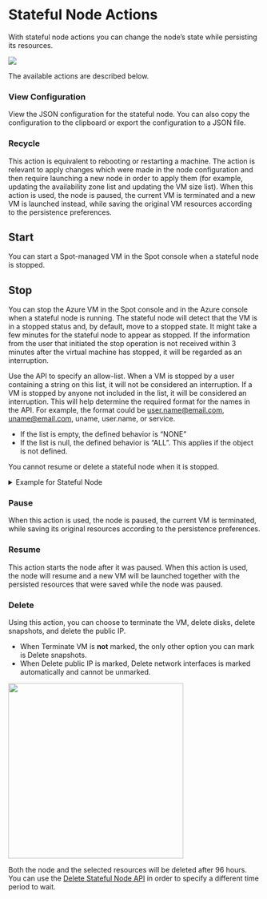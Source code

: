 # Stateful Node Actions

With stateful node actions you can change the node’s state while persisting its resources.

<img src="/elastigroup/_media/azure-manage-stateful-nodes-01a.png" />

The available actions are described below.

### View Configuration

View the JSON configuration for the stateful node. You can also copy the configuration to the clipboard or export the configuration to a JSON file.

### Recycle

This action is equivalent to rebooting or restarting a machine. The action is relevant to apply changes which were made in the node configuration and then require launching a new node in order to apply them (for example, updating the availability zone list and updating the VM size list). When this action is used, the node is paused, the current VM is terminated and a new VM is launched instead, while saving the original VM resources according to the persistence preferences.

## Start

You can start a Spot-managed VM in the Spot console when a stateful node is stopped.

## Stop

You can stop the Azure VM in the Spot console and in the Azure console when a stateful node is running. The stateful node will detect that the VM is in a stopped status and, by default, move to a stopped state. It might take a few minutes for the stateful node to appear as stopped. If the information from the user that initiated the stop operation is not received within 3 minutes after the virtual machine has stopped, it will be regarded as an interruption.

Use the API to specify an allow-list. When a VM is stopped by a user containing a string on this list, it will not be considered an interruption. If a VM is stopped by anyone not included in the list, it will be considered an interruption. This will help determine the required format for the names in the API. For example, the format could be user.name@email.com, uname@email.com, uname, user.name, or service.

* If the list is empty, the defined behavior is “NONE”
* If the list is null, the defined behavior is “ALL”. This applies if the object is not defined.

You cannot resume or delete a stateful node when it is stopped. 

 <details>
   <summary markdown="span">Example for Stateful Node</summary>

<pre><code>
{
  "statefulNode": {
    "strategy": {
      "vmAdmins": [
        "@example1.com",
        "@example2.com",
        "service1"
      ]
    }
  }
}
</code></pre>
 </details>

### Pause

When this action is used, the node is paused, the current VM is terminated, while saving its original resources according to the persistence preferences.

### Resume

This action starts the node after it was paused. When this action is used, the node will resume and a new VM will be launched together with the persisted resources that were saved while the node was paused.

### Delete

Using this action, you can choose to terminate the VM, delete disks, delete snapshots, and delete the public IP.
- When Terminate VM is **not** marked,  the only other option you can mark is Delete snapshots.
- When Delete public IP is marked, Delete network interfaces is marked automatically and cannot be unmarked.

<img src="/elastigroup/_media/azure-stateful-node-actions-02a.png" width="350"/>

Both the node and the selected resources will be deleted after 96 hours. You can use the [Delete Stateful Node API](https://docs.spot.io/api/#operation/azureStatefulNodeDelete) in order to specify a different time period to wait.
